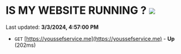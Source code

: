 # IS MY WEBSITE RUNNING ? [![](https://img.shields.io/static/v1?label=Sponsor&message=%E2%9D%A4&logo=GitHub&color=%23fe8e86)](https://github.com/sponsors/<username>)

Last updated: **3/3/2024, 4:57:00 PM**

- `GET` [https://youssefservice.me](https://youssefservice.me) - **Up** (202ms)
